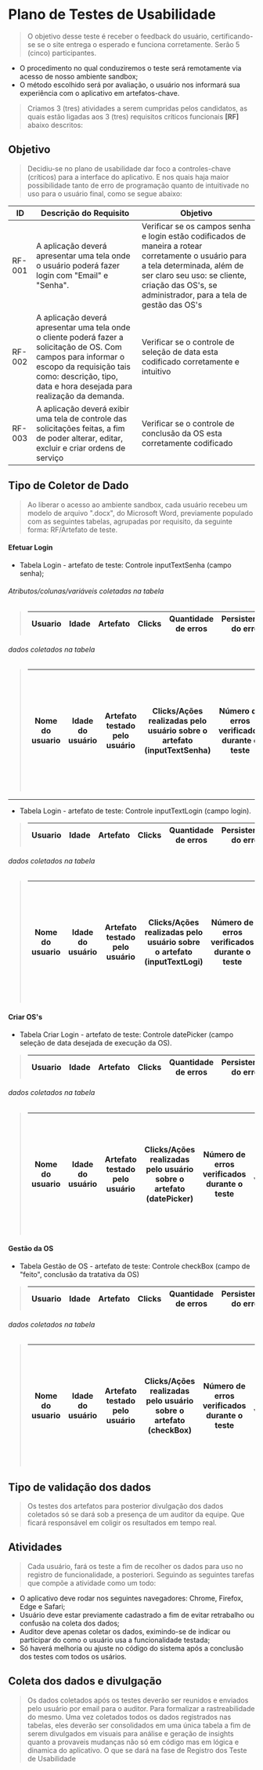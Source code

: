 # Plano de Testes de Usabilidade

>O objetivo desse teste é receber o feedback do usuário, certificando-se se o site entrega o esperado e funciona corretamente. Serão 5 (cinco) participantes. 

- O procedimento no qual conduziremos o teste será remotamente via acesso de nosso ambiente sandbox;
- O método escolhido será por avaliação, o usuário nos informará sua experiência com o aplicativo em artefatos-chave.

>Criamos 3 (tres) atividades a serem cumpridas pelos candidatos, as quais estão ligadas aos 3 (tres) requisitos críticos funcionais **[RF]** abaixo descritos:     

## Objetivo 

> Decidiu-se no plano de usabilidade dar foco a controles-chave (críticos) para a interface do aplicativo. E nos quais haja maior possibilidade tanto de erro de programação quanto de intuitivade no uso para o usuário final, como se segue abaixo:


|ID    | Descrição do Requisito  | Objetivo|
|------|---------------------------------------------------------------------------|---------------------------------------------|
|RF-001| A aplicação deverá apresentar uma tela onde o usuário poderá fazer login com "Email" e "Senha". | Verificar se os campos senha e login estão codificados de maneira a rotear corretamente o usuário para a tela determinada, além de ser claro seu uso: se cliente, criação das OS's, se administrador, para a tela de gestão das OS's |
|RF-002| A aplicação deverá apresentar uma tela onde o cliente poderá fazer a solicitação de OS. Com campos para informar o escopo da requisição tais como: descrição, tipo, data e hora desejada para realização da demanda. | Verificar se o controle de seleção de data esta codificado corretamente e intuitivo |
|RF-003| A aplicação deverá exibir uma tela de controle das solicitações feitas, a fim de poder alterar, editar, excluir e criar ordens de serviço  |  Verificar se o controle de conclusão da OS esta corretamente codificado



## Tipo de Coletor de Dado

> Ao liberar o acesso ao ambiente sandbox, cada usuário recebeu um modelo de arquivo ".docx", do Microsoft Word, previamente populado com as seguintes tabelas, agrupadas por requisito, da seguinte forma: RF/Artefato de teste. 

#### Efetuar Login

- Tabela Login - artefato de teste: Controle inputTextSenha (campo senha);
###### Atributos/colunas/variáveis coletadas na tabela
> | Usuario|Idade|Artefato|Clicks|Quantidade de erros| Persistencia do erro| Comentário|
> |-----------|-----|------------|-------|----------|-------------|----------
###### dados coletados na tabela
>| Nome do usuario|Idade do usuário |Artefato testado pelo usuário|Clicks/Ações realizadas pelo usuário sobre o artefato (inputTextSenha)| Número de erros verificados durante o teste| Descrição se o erro persistiu, sim ou não (uma lista de validação) após tratativa em tempo real do código| Comentário do auditor da equipe sobre o erro verificado|
>|----------------|------------|----------------|----------|--------|------------|---------|

***
- Tabela Login - artefato de teste: Controle inputTextLogin (campo login).
> | Usuario|Idade|Artefato|Clicks|Quantidade de erros| Persistencia do erro| Comentário|
> |-----------|-----|------------|-------|----------|-------------|----------
###### dados coletados na tabela
>| Nome do usuario|Idade do usuário |Artefato testado pelo usuário|Clicks/Ações realizadas pelo usuário sobre o artefato (inputTextLogi)| Número de erros verificados durante o teste| Descrição se o erro persistiu, sim ou não (uma lista de validação) após tratativa em tempo real do código| Comentário do auditor da equipe sobre o erro verificado|
>|----------------|------------|----------------|----------|--------|------------|---------|

#### Criar OS's

- Tabela Criar Login - artefato de teste: Controle datePicker (campo seleção de data desejada de execução da OS).
> | Usuario|Idade|Artefato|Clicks|Quantidade de erros| Persistencia do erro| Comentário|
> |-----------|-----|------------|-------|----------|-------------|----------
###### dados coletados na tabela
>| Nome do usuario|Idade do usuário |Artefato testado pelo usuário|Clicks/Ações realizadas pelo usuário sobre o artefato (datePicker)| Número de erros verificados durante o teste| Descrição se o erro persistiu, sim ou não (uma lista de validação) após tratativa em tempo real do código| Comentário do auditor da equipe sobre o erro verificado|
>|----------------|------------|----------------|----------|--------|------------|---------|


#### Gestão da OS

- Tabela Gestão de OS - artefato de teste: Controle checkBox (campo de "feito", conclusão da tratativa da OS)
> | Usuario|Idade|Artefato|Clicks|Quantidade de erros| Persistencia do erro| Comentário|
> |-----------|-----|------------|-------|----------|-------------|----------
###### dados coletados na tabela
>| Nome do usuario|Idade do usuário |Artefato testado pelo usuário|Clicks/Ações realizadas pelo usuário sobre o artefato (checkBox)| Número de erros verificados durante o teste| Descrição se o erro persistiu, sim ou não (uma lista de validação) após tratativa em tempo real do código| Comentário do auditor da equipe sobre o erro verificado|
>|----------------|------------|----------------|----------|--------|------------|---------|

## Tipo de validação dos dados

>Os testes dos artefatos para posterior divulgação dos dados coletados só se dará sob a presença de um auditor da equipe. Que ficará responsável em coligir os resultados em tempo real.

## Atividades

> Cada usuário, fará os teste a fim de recolher os dados para uso no registro de funcionalidade, a posteriori. Seguindo as seguintes tarefas que compõe a atividade como um todo:
- O aplicativo deve rodar nos seguintes navegadores: Chrome, Firefox, Edge e Safari;
- Usuário deve estar previamente cadastrado a fim de evitar retrabalho ou confusão na coleta dos dados;
- Auditor deve apenas coletar os dados, eximindo-se de indicar ou participar do como o usuário usa a funcionalidade testada;
- Só haverá melhoria ou ajuste no código do sistema após a conclusão dos testes com todos os usários.

## Coleta dos dados e divulgação

> Os dados coletados após os testes deverão ser reunidos e enviados pelo usuário por email para o auditor. Para formalizar a rastreabilidade do mesmo. Uma vez coletados todos os dados registrados nas tabelas, eles deverão ser consolidados em uma única tabela a fim de serem divulgados em visuais para análise e geração de insights quanto a provaveis mudanças não só em código mas em lógica e dinamica do aplicativo. O que se dará na fase de Registro dos Teste de Usabilidade
